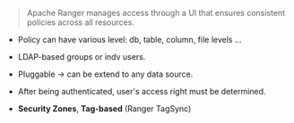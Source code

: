 > Apache Ranger manages access through a UI that ensures consistent policies across all resources.

* Policy can have various level: db, table, column, file levels ...

* LDAP-based groups or indv users.

* Pluggable -> can be extend to any data source.

* After being authenticated, user's access right must be determined.

* **Security Zones**, **Tag-based** (Ranger TagSync)
